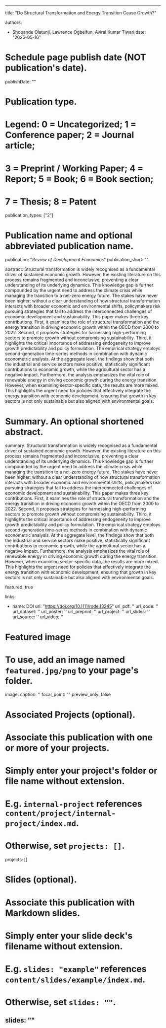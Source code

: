 
---
title: "Do Structural Transformation and Energy Transition Cause Growth?"

authors:
- Shobande Olatunji, Lawrence Ogbeifun, Aviral Kumar Tiwari
date: "2025-05-16"

# Schedule page publish date (NOT publication's date).
publishDate: ""

# Publication type.
# Legend: 0 = Uncategorized; 1 = Conference paper; 2 = Journal article;
# 3 = Preprint / Working Paper; 4 = Report; 5 = Book; 6 = Book section;
# 7 = Thesis; 8 = Patent
publication_types: ["2"]



# Publication name and optional abbreviated publication name.
publication: "*Review of Development Economics*"
publication_short: ""


abstract: Structural transformation is widely recognised as a fundamental driver of sustained economic growth. However, the existing literature on this process remains fragmented and inconclusive, preventing a clear understanding of its underlying dynamics. This knowledge gap is further compounded by the urgent need to address the climate crisis while managing the transition to a net-zero energy future. The stakes have never been higher: without a clear understanding of how structural transformation interacts with broader economic and environmental shifts, policymakers risk pursuing strategies that fail to address the interconnected challenges of economic development and sustainability. This paper makes three key contributions. First, it examines the role of structural transformation and the energy transition in driving economic growth within the OECD from 2000 to 2022. Second, it proposes strategies for harnessing high-performing sectors to promote growth without compromising sustainability. Third, it highlights the critical importance of addressing endogeneity to improve growth predictability and policy formulation. The empirical strategy employs second-generation time-series methods in combination with dynamic econometric analysis. At the aggregate level, the findings show that both the industrial and service sectors make positive, statistically significant contributions to economic growth, while the agricultural sector has a negative impact. Furthermore, the analysis emphasizes the vital role of renewable energy in driving economic growth during the energy transition. However, when examining sector-specific data, the results are more mixed. This highlights the urgent need for policies that effectively integrate the energy transition with economic development, ensuring that growth in key sectors is not only sustainable but also aligned with environmental goals.

# Summary. An optional shortened abstract.
summary:  Structural transformation is widely recognised as a fundamental driver of sustained economic growth. However, the existing literature on this process remains fragmented and inconclusive, preventing a clear understanding of its underlying dynamics. This knowledge gap is further compounded by the urgent need to address the climate crisis while managing the transition to a net-zero energy future. The stakes have never been higher: without a clear understanding of how structural transformation interacts with broader economic and environmental shifts, policymakers risk pursuing strategies that fail to address the interconnected challenges of economic development and sustainability. This paper makes three key contributions. First, it examines the role of structural transformation and the energy transition in driving economic growth within the OECD from 2000 to 2022. Second, it proposes strategies for harnessing high-performing sectors to promote growth without compromising sustainability. Third, it highlights the critical importance of addressing endogeneity to improve growth predictability and policy formulation. The empirical strategy employs second-generation time-series methods in combination with dynamic econometric analysis. At the aggregate level, the findings show that both the industrial and service sectors make positive, statistically significant contributions to economic growth, while the agricultural sector has a negative impact. Furthermore, the analysis emphasizes the vital role of renewable energy in driving economic growth during the energy transition. However, when examining sector-specific data, the results are more mixed. This highlights the urgent need for policies that effectively integrate the energy transition with economic development, ensuring that growth in key sectors is not only sustainable but also aligned with environmental goals.

featured: true

links:
- name: DOI
  url: "https://doi.org/10.1111/rode.13245"
url_pdf: ''
url_code: ''
url_dataset: ''
url_poster: ''
url_preprint: ''
url_project: ''
url_slides: ''
url_source: ''
url_video: ''

# Featured image
# To use, add an image named `featured.jpg/png` to your page's folder. 
image:
  caption: ''
  focal_point: ""
  preview_only: false

# Associated Projects (optional).
#   Associate this publication with one or more of your projects.
#   Simply enter your project's folder or file name without extension.
#   E.g. `internal-project` references `content/project/internal-project/index.md`.
#   Otherwise, set `projects: []`.
projects: []

# Slides (optional).
#   Associate this publication with Markdown slides.
#   Simply enter your slide deck's filename without extension.
#   E.g. `slides: "example"` references `content/slides/example/index.md`.
#   Otherwise, set `slides: ""`.
slides: ""
---
